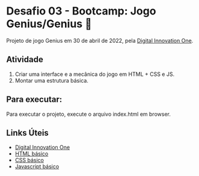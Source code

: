 # Desafio 03 - Bootcamp: Jogo Genius/Genius 🚀

Projeto de jogo Genius em 30 de abril de 2022, pela [Digital Innovation One](https://digitalinnovation.one/).

## Atividade

1. Criar uma interface e a mecânica do jogo em HTML + CSS e JS.
2. Montar uma estrutura básica.

## Para executar:

Para executar o projeto, execute o arquivo index.html em browser.

## Links Úteis

- [Digital Innovation One](https://digitalinnovation.one/)
- [HTML básico](https://www.w3schools.com/html/)
- [CSS básico](https://developer.mozilla.org/pt-BR/docs/Web/CSS)
- [Javascript básico](https://developer.mozilla.org/pt-BR/docs/Web/JavaScript)
